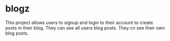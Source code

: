 # blogz

This project allows users to signup and login to their account to create posts in their blog. They can see all users blog posts. They cn see their own blog posts.
